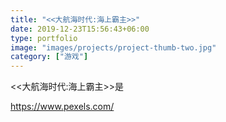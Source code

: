 ```yaml
---
title: "<<大航海时代:海上霸主>>"
date: 2019-12-23T15:56:43+06:00
type: portfolio
image: "images/projects/project-thumb-two.jpg"
category: ["游戏"]
---
```


<<大航海时代:海上霸主>>是

https://www.pexels.com/
